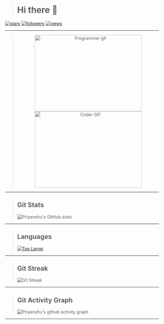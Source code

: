 ># Hi there 👋 

[![stars](https://custom-icon-badges.herokuapp.com/badge/dynamic/json?logo=star&color=000000&labelColor=blue&label=Stars&style=for-the-badge&query=%24.stars&url=https://api.github-star-counter.workers.dev/user/Priyanshu-Vyas&logoColor=black)](https://github.com/Priyanshu-Vyas?tab=repositories)
[![followers](https://custom-icon-badges.herokuapp.com/github/followers/Priyanshu-Vyas?color=black&labelColor=blue&style=for-the-badge&logo=person-add&label=Follow&logoColor=black)](https://github.com/login?return_to=https%3A%2F%2Fgithub.com%2FPriyanshu-Vyas)
[![views](https://komarev.com/ghpvc/?username=Priyanshu-Vyas&label=Profile%20views&color=blue&style=for-the-badge)](https://github.com/Priyanshu-Vyas)

---

><div align="center"><img alt="Programmer gif" height=250 width=350 src="https://c.tenor.com/NOYF3f82b_gAAAAC/programmer.gif" /><img alt="Coder GIF" height=250 width=350 src="https://images.squarespace-cdn.com/content/v1/5769fc401b631bab1addb2ab/1541580611624-TE64QGKRJG8SWAIUS7NS/ke17ZwdGBToddI8pDm48kPoswlzjSVMM-SxOp7CV59BZw-zPPgdn4jUwVcJE1ZvWQUxwkmyExglNqGp0IvTJZamWLI2zvYWH8K3-s_4yszcp2ryTI0HqTOaaUohrI8PI6FXy8c9PWtBlqAVlUS5izpdcIXDZqDYvprRqZ29Pw0o/coding-freak.gif" /></div>

---

>## Git Stats
>![Priyanshu's GitHub stats](https://github-readme-stats.vercel.app/api?username=Priyanshu-Vyas&show_icons=true&count_private=true&include_all_commits=true&theme=react)

---

>## Languages
> [![Top Langs](https://github-readme-stats.vercel.app/api/top-langs/?username=Priyanshu-Vyas&langs_count=10&layout=compact&theme=react)](https://github.com/Priyanshu-Vyas/github-readme-stats)

---

>## Git Streak
> ![Git Streak](https://github-readme-streak-stats.herokuapp.com/?user=Priyanshu-Vyas&theme=react)

---

>## Git Activity Graph
> ![Priyanshu's github activity graph](https://github-readme-activity-graph.cyclic.app/graph?username=Priyanshu-Vyas&theme=react-dark)

---



<!-- <a herf='https://github.com/Priyanshu-Vyas?tab=repositories'><img src='https://custom-icon-badges.herokuapp.com/badge/dynamic/json?logo=star&color=000000&labelColor=blue&label=Stars&style=for-the-badge&query=%24.stars&url=https://api.github-star-counter.workers.dev/user/Priyanshu-Vyas&logoColor=black' /></a>
<a herf='https://github.com/login?return_to=https%3A%2F%2Fgithub.com%2FPriyanshu-Vyas'><img src='https://custom-icon-badges.herokuapp.com/github/followers/Priyanshu-Vyas?color=black&labelColor=blue&style=for-the-badge&logo=person-add&label=Follow&logoColor=black' /></a>
<a herf='https://github.com/Priyanshu-Vyas'><img src='https://komarev.com/ghpvc/?username=Priyanshu-Vyas&label=Profile%20views&color=blue&style=for-the-badge' /></a> -->

